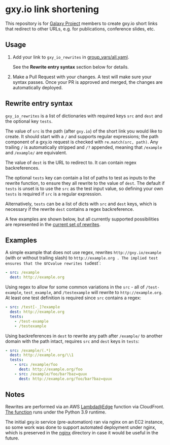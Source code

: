 # gxy.io link shortening

This repository is for [Galaxy Project](https://galaxyproject.org/) members to create gxy.io short links that redirect
to other URLs, e.g. for publications, conference slides, etc.

## Usage

1. Add your link to `gxy_io_rewrites` in [group_vars/all.yaml](group_vars/all.yaml).

   See the **Rewrite entry syntax** section below for details.

2. Make a Pull Request with your changes. A test will make sure your syntax passes. Once your PR is approved and merged, the changes are automatically deployed.

## Rewrite entry syntax

`gxy_io_rewrites` is a list of dictionaries with required keys `src` and `dest` and the optional key `tests`.

The value of `src` is the path (after `gxy.io`) of the short link you would like to create. It should start with a `/`
and supports regular expressions; the path component of a gxy.io request is checked with `re.match(src, path)`. Any
trailing `/` is automatically stripped and `/?` appended, meaning that `/example` and `/example/` are equivalent.

The value of `dest` is the URL to redirect to. It can contain regex backreferences.

The optional `tests` key can contain a list of paths to test as inputs to the rewrite function, to ensure they all
rewrite to the value of `dest`. The default if `tests` is unset is to use the `src` as the test input value, so defining
your own `tests` is required if `src` is a regular expression.

Alternatively, `tests` can be a list of dicts with `src` and `dest` keys, which is necessary if the rewrite `dest`
contains a regex backreference.

A few examples are shown below, but all currently supported possibilities are represented in the [current set of
rewrites](group_vars/all.yaml).

## Examples

A simple example that does not use regex, rewrites `http://gxy.io/example` (with or without trailing slash) to
`http://example.org . The implied test ensures that the `src` value rewrites to `dest`:

```yaml
- src: /example
  dest: http://example.org
```

Using regex to allow for some common variations in the `src` - all of `/test-example`, `test_example`, and
`/testexample` will rewrite to `http://example.org`. At least one test definition is required since `src` contains a
regex:

```yaml
- src: /test[-_]?example
  dest: http://example.org
  tests:
    - /test-example
    - /testexample
```

Using backreferences in `dest` to rewrite any path after `/example/` to another domain with the path intact, requires
`src` and `dest` keys in `tests`:

```yaml
- src: /example/(.*)
  dest: http://example.org/\\1
  tests:
    - src: /example/foo
      dest: http://example.org/foo
    - src: /example/foo/bar?baz=quux
      dest: http://example.org/foo/bar?baz=quux
```

## Notes

Rewrites are performed via an AWS [Lambda@Edge](https://aws.amazon.com/lambda/edge/) function via CloudFront. [The
function](templates/lambda_function.py.j2) runs under the Python 3.9 runtime.

The initial gxy.io service (pre-automation) ran via nginx on an EC2 instance, so some work was done to support
automated deployment under nginx, which is preserved in the [nginx](nginx/) directory in case it would be useful in the
future.
